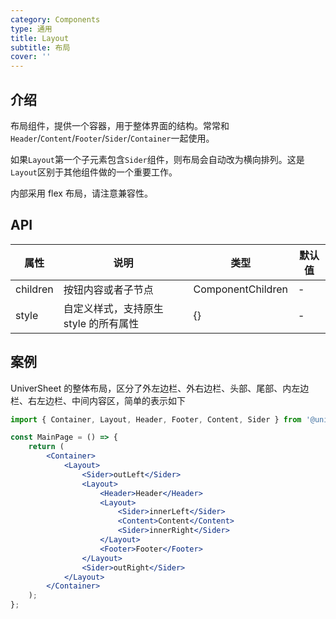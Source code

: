 ```yaml
---
category: Components
type: 通用
title: Layout
subtitle: 布局
cover: ''
---
```


## 介绍

布局组件，提供一个容器，用于整体界面的结构。常常和`Header`/`Content`/`Footer`/`Sider`/`Container`一起使用。

如果`Layout`第一个子元素包含`Sider`组件，则布局会自动改为横向排列。这是`Layout`区别于其他组件做的一个重要工作。

内部采用 flex 布局，请注意兼容性。

## API

| 属性     | 说明                                  | 类型              | 默认值 |
| -------- | ------------------------------------- | ----------------- | ------ |
| children | 按钮内容或者子节点                    | ComponentChildren | -      |
| style    | 自定义样式，支持原生 style 的所有属性 | {}                | -      |

## 案例

UniverSheet 的整体布局，区分了外左边栏、外右边栏、头部、尾部、内左边栏、右左边栏、中间内容区，简单的表示如下

```jsx
import { Container, Layout, Header, Footer, Content, Sider } from '@univer/style-univer';

const MainPage = () => {
    return (
        <Container>
            <Layout>
                <Sider>outLeft</Sider>
                <Layout>
                    <Header>Header</Header>
                    <Layout>
                        <Sider>innerLeft</Sider>
                        <Content>Content</Content>
                        <Sider>innerRight</Sider>
                    </Layout>
                    <Footer>Footer</Footer>
                </Layout>
                <Sider>outRight</Sider>
            </Layout>
        </Container>
    );
};
```
